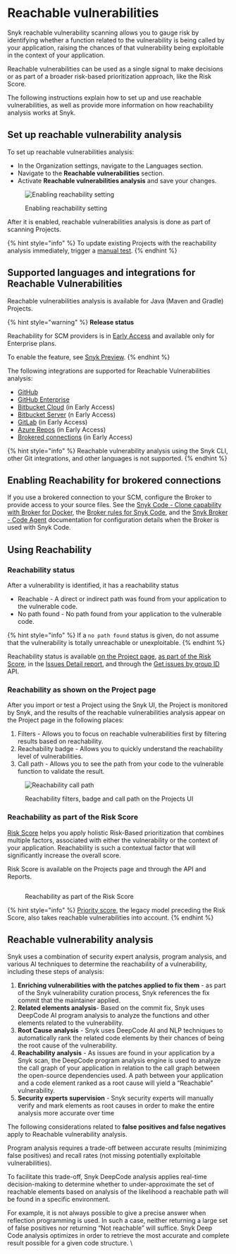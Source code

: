 # Reachable vulnerabilities

Snyk reachable vulnerability scanning allows you to gauge risk by identifying whether a function related to the vulnerability is being called by your application, raising the chances of that vulnerability being exploitable in the context of your application.

Reachable vulnerabilities can be used as a single signal to make decisions or as part of a broader risk-based prioritization approach, like the Risk Score.&#x20;

The following instructions explain how to set up and use reachable vulnerabilities, as well as provide more information on how reachability analysis works at Snyk.&#x20;

## Set up reachable vulnerability analysis

To set up reachable vulnerabilities analysis:&#x20;

* In the Organization settings, navigate to the Languages section.
* Navigate to the **Reachable vulnerabilities** section.
* Activate **Reachable vulnerabilities analysis** and save your changes.

<figure><img src="../../.gitbook/assets/image (2) (9).png" alt="Enabling reachability setting"><figcaption><p>Enabling reachability setting</p></figcaption></figure>

After it is enabled, reachable vulnerabilities analysis is done as part of scanning Projects.&#x20;

{% hint style="info" %}
To update existing Projects with the reachability analysis immediately, trigger a [manual test](../../scan-with-snyk/pull-requests/snyk-fix-pull-or-merge-requests/#manual-pull-and-merge-requests-for-project-code).
{% endhint %}

## Supported languages and integrations for Reachable Vulnerabilities

Reachable vulnerabilities analysis is available for Java (Maven and Gradle) Projects.

{% hint style="warning" %}
**Release status**&#x20;

Reachability for SCM providers is in [Early Access](../../getting-started/snyk-release-process.md#early-access) and available only for Enterprise plans.

To enable the feature, see [Snyk Preview](https://docs.snyk.io/snyk-admin/manage-settings/snyk-preview).
{% endhint %}

The following integrations are supported for Reachable Vulnerabilities analysis:

* [GitHub](../../scm-ide-and-ci-cd-integrations/snyk-scm-integrations/github.md)
* [GitHub Enterprise](../../snyk-cli/scan-and-maintain-projects-using-the-cli/cli-tools/snyk-scm-contributors-count/the-scripts/github-enterprise/)
* [Bitbucket Cloud](../../scm-ide-and-ci-cd-integrations/snyk-scm-integrations/bitbucket-cloud-app.md) (in Early Access)
* [Bitbucket Server](../../scm-ide-and-ci-cd-integrations/snyk-scm-integrations/bitbucket-data-center-server.md) (n Early Access)
* [GitLab](../../scm-ide-and-ci-cd-integrations/snyk-scm-integrations/gitlab.md) (in Early Access)
* [Azure Repos](../../scm-ide-and-ci-cd-integrations/snyk-scm-integrations/azure-repositories-tfs.md) (in Early Access)
* [Brokered connections](../../enterprise-configuration/snyk-broker/connections-with-snyk-broker.md) (in Early Access)

{% hint style="info" %}
Reachable vulnerability analysis using the Snyk CLI, other Git integrations, and other languages is not supported.
{% endhint %}

## **Enabling Reachability for brokered connections**

If you use a brokered connection to your SCM, configure the Broker to provide access to your source files. See the [Snyk Code - Clone capability with Broker for Docker](../../enterprise-configuration/snyk-broker/install-and-configure-snyk-broker/advanced-configuration-for-snyk-broker-docker-installation/snyk-code-clone-capability-with-broker-for-docker.md), the [Broker rules for Snyk Code](../../enterprise-configuration/snyk-broker/install-and-configure-snyk-broker/advanced-configuration-for-helm-chart-installation/broker-rules-for-snyk-code.md), and the [Snyk Broker - Code Agent](../../enterprise-configuration/snyk-broker/snyk-broker-code-agent/) documentation for configuration details when the Broker is used with Snyk Code.&#x20;

## Using Reachability

### Reachability status&#x20;

After a vulnerability is identified, it has a reachability status

* Reachable - A direct or indirect path was found from your application to the vulnerable code.
* No path found - No path found from your application to the vulnerable code.

{% hint style="info" %}
If a `no path found` status is given, do not assume that the vulnerability is totally unreachable or unexploitable.
{% endhint %}

Reachability status is available [on the Project page](reachable-vulnerabilities.md#on-the-project-page), [as part of the Risk Score](reachable-vulnerabilities.md#as-part-of-the-risk-score), in the [Issues Detail report](../../manage-issues/reporting/available-snyk-reports.md#issues-detail-report),  and through the [Get issues by group ID](https://apidocs.snyk.io/?#get-/groups/-group\_id-/issues) API.

### Reachability as shown on the Project page

After you import  or test a Project using the Snyk UI, the Project is monitored by Snyk, and the results of the reachable vulnerabilities analysis appear on the Project page in the following places:

1. Filters - Allows you to focus on reachable vulnerabilities first by filtering results based on reachability.
2. Reachability badge - Allows you to quickly understand the reachability level of vulnerabilities.
3. Call path - Allows you to see the path from your code to the vulnerable function to validate the result.

<figure><img src="../../.gitbook/assets/image (124) (1) (1) (1) (2) (1) (1) (1) (2) (2).png" alt="Reachability call path"><figcaption><p>Reachability filters, badge and call path on the Projects UI</p></figcaption></figure>

### Reachability as part of the Risk Score

[Risk Score](risk-score.md) helps you apply holistic Risk-Based prioritization that combines multiple factors,  associated with either the vulnerability or the context of your application. Reachability is such a contextual factor that will significantly increase the overall score.&#x20;

Risk Score is available on the Projects page and through the API and Reports.&#x20;

<div data-full-width="false">

<figure><img src="../../.gitbook/assets/image (1) (7).png" alt=""><figcaption><p>Reachability as part of the Risk Score</p></figcaption></figure>

</div>

{% hint style="info" %}
[Priority score](priority-score.md), the legacy model preceding the Risk Score, also takes reachable vulnerabilities into account.&#x20;
{% endhint %}

## Reachable vulnerability analysis&#x20;

Snyk uses a combination of security expert analysis, program analysis, and various AI techniques to determine the reachability of a vulnerability, including these steps of analysis:&#x20;

1. **Enriching vulnerabilities with the patches applied to fix them** - as part of the Snyk vulnerability curation process, Snyk references the fix commit that the maintainer applied.&#x20;
2. **Related elements analysis**- Based on the commit fix, Snyk uses DeepCode AI program analysis to analyze the functions and other elements related to the vulnerability.&#x20;
3. **Root Cause analysis** - Snyk uses DeepCode AI and NLP techniques to automatically rank the related code elements by their chances of being the root cause of the vulnerability.  &#x20;
4. **Reachability analysis** -  As issues are found in your application by a Snyk scan, the DeepCode program analysis engine is used to analyze the call graph of your application in relation to the call graph between the open-source dependencies used. A path between your application and a code element ranked as a root cause will yield a “Reachable” vulnerability.&#x20;
5. **Security experts supervision** - Snyk security experts will manually verify and mark elements as root causes in order to make the entire analysis more accurate over time

The following considerations related to **false positives and false negatives** apply to Reachable vulnerability analysis.&#x20;

Program analysis requires a trade-off between accurate results (minimizing false positives) and recall rates (not missing potentially exploitable vulnerabilities).&#x20;

To facilitate this trade-off, Snyk DeepCode analysis applies real-time decision-making to determine whether to under-approximate the set of reachable elements based on analysis of the likelihood  a reachable path will be found in a specific environment. &#x20;

For example, it is not always possible to give a precise answer when reflection programming is used. In such a case, neither returning a large set of false positives nor returning “Not reachable” will suffice. Snyk Deep Code analysis optimizes in order to retrieve the most accurate and complete result possible for a given code structure. \
